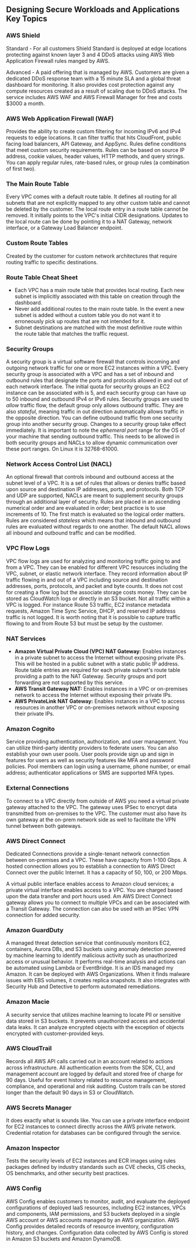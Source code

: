 ## Designing Secure Workloads and  Applications Key Topics

### AWS Shield

Standard - For all customers Shield Standard is deployed at edge locations protecting against known layer 3 and 4 DDoS attacks using AWS Web Application Firewall rules manged by AWS.

Advanced - A paid offering that is managed by AWS. Customers are given a dedicated DDoS response team with a 15 minute SLA and a global threat dashboard for monitoring. It also provides cost protection against any compute resources created as a result of scaling due to DDoS attacks. The service includes AWS WAF and AWS Firewall Manager for free and costs $3000 a month. 

### AWS Web Application Firewall (WAF)

Provides the ability to create custom filtering for incoming IPv6 and IPv4 requests to edge locations. It can filter traffic that hits CloudFront, public facing load balancers, API Gateway, and AppSync. Rules define conditions that meet custom security requirements. Rules can be based on source IP address, cookie values, header values, HTTP methods, and query strings. You can apply regular rules, rate-based rules, or group rules (a combination of first two).

### The Main Route Table

Every VPC comes with a default route table. It defines all routing for all subnets that are not explicitly mapped to any other custom table and cannot be deleted by the customer. The local route entry in a route table cannot be removed. It initially points to the VPC's initial CIDR designations. Updates to the local route can be done by pointing it to a NAT Gateway, network interface, or a Gateway Load Balancer endpoint.

### Custom Route Tables

Created by the customer for custom network architectures that require routing traffic to specific destinations. 

### Route Table Cheat Sheet

- Each VPC has a main route table that provides local routing. Each new subnet is implicitly associated with this table on creation through the dashboard.
- Never add additional routes to the main route table. In the event a new subnet is added without a custom table you do not want it to erroneously pick up routes that are not intended for it. 
- Subnet destinations are matched with the most definitive route within the route table that matches the traffic request. 

### Security Groups

A security group is a virtual software firewall that controls incoming and outgoing network traffic for one or more EC2 instances within a VPC. Every security group is associated with a VPC and has a set of inbound and outbound rules that designate the ports and protocols allowed in and out of each network interface. The initial quota for security groups an EC2 instance can be associated with is 5, and each security group can have up to 50 inbound and outbound IPv4 or IPv6 rules. Security groups are used to *allow* traffic flow, the default group only allows outbound traffic. They are also *stateful*, meaning traffic in out direction automatically allows traffic in the opposite direction. You can define outbound traffic from one security group into another security group. Changes to a security group take effect immediately. It is important to note the *ephemeral port* range for the OS of your machine that sending outbound traffic. This needs to be allowed in both security groups and NACLs to allow dynamic communication over these port ranges. On Linux it is 32768-61000.

### Network Access Control List (NACL)

An optional firewall that controls inbound and outbound access at the subnet level of a VPC. It is a set of rules that allows or denies traffic based upon source and destination IP addresses, ports, and protocols. Both TCP and UDP are supported, NACLs are meant to supplement security groups through an additional layer of security. Rules are placed in an ascending numerical order and are evaluated in order; best practice is to use increments of 10. The first match is evaluated so the logical order matters. Rules are considered *stateless* which means that inbound and outbound rules are evaluated without regards to one another. The default NACL allows all inbound and outbound traffic and can be modified. 

### VPC Flow Logs

VPC flow logs are used for analyzing and monitoring traffic going to and from a VPC. They can be enabled for different VPC resources including the VPC, subnet, or elastic network interface. They record information about IP traffic flowing in and out of a VPC including source and destination addresses, ports, protocols, and packet and byte counts. It does not cost for creating a flow log but the associate storage costs money. They can be stored as CloudWatch logs or directly in an S3 bucket. Not all traffic within a VPC is logged. For instance Route 53 traffic, EC2 instance metadata requests, Amazon Time Sync Service, DHCP, and reserved IP address traffic is not logged. It is worth noting that it is possible to capture traffic flowing to and from Route 53 but must be setup by the customer.


### NAT Services 

- **Amazon Virtual Private Cloud (VPC) NAT Gateway:** Enables instances in a private subnet to access the Internet without exposing private IPs. This will be hosted in a public subnet with a static public IP address. Route table entries are required for each private subnet's route table providing a path to the NAT Gateway. Security groups and port forwarding are not supported by this service.
- **AWS Transit Gateway NAT:** Enables instances in a VPC or on-premises network to access the Internet without exposing their private IPs.
- **AWS PrivateLink NAT Gateway:** Enables instances in a VPC to access resources in another VPC or on-premises network without exposing their private IPs.

### Amazon Cognito

Service providing authentication, authorization, and user management. You can utilize third-party identity providers to federate users. You can also establish your own user pools. User pools provide sign up and sign in features for users as well as security features like MFA and password policies. Pool members can login using a username, phone number, or email address; authenticator applications or SMS are supported MFA types. 

### External Connections

To connect to a VPC directly from outside of AWS you need a virtual private gateway attached to the VPC. The gateway uses IPSec to encrypt data transmitted from on-premises to the VPC. The customer must also have its own gateway at the on-prem network side as well to facilitate the VPN tunnel between both gateways. 

### AWS Direct Connect

Dedicated Connections provide a single-tenant network connection between on-premises and a VPC. These have capacity from 1-100 Gbps. A hosted connection allows you to establish a connection to AWS Direct Connect over the public Internet. It has a capacity of 50, 100, or 200 Mbps.

A virtual public interface enables access to Amazon cloud services; a private virtual interface enables access to a VPC. You are charged based upon the data transfer and port hours used. Am AWS Direct Connect gateway allows you to connect to multiple VPCs and can be associated with a Transit Gateway. The connection can also be used with an IPSec VPN connection for added security.

### Amazon GuardDuty

A managed threat detection service that continuously monitors EC2, containers, Aurora DBs, and S3 buckets using anomaly detection powered by machine learning to identify malicious activity such as unauthorized access or unusual behavior. It performs real-time analysis and actions can be automated using Lambda or EventBridge. It is an IDS managed my Amazon. It can be deployed with AWS Organizations. When it finds malware issues with EBS volumes, it creates replica snapshots. It also integrates with Security Hub and Detective to perform automated remediations.

### Amazon Macie

A security service that utilizes machine learning to locate PII or sensitive data stored in S3 buckets. It prevents unauthorized access and accidental data leaks. It can analyze encrypted objects with the exception of objects encrypted with customer-provided keys. 

### AWS CloudTrail

Records all AWS API calls carried out in an account related to actions across infrastructure. All authentication events from the SDK, CLI, and management account are logged by default and stored free of charge for 90 days. Useful for event history related to resource management, compliance, and operational and risk auditing. Custom trails can be stored longer than the default 90 days in S3 or CloudWatch. 

### AWS Secrets Manager

It does exactly what is sounds like. You can use a private interface endpoint for EC2 instances to connect directly across the AWS private network. Credential rotation for databases can be configured through the service.

### Amazon Inspector

Tests the security levels of EC2 instances and ECR images using rules packages defined by industry standards such as CVE checks, CIS checks, OS benchmarks, and other security best practices. 

### AWS Config

AWS Config enables customers to monitor, audit, and evaluate the deployed configurations of deployed IaaS resources, including EC2 instances, VPCs and components, IAM permissions, and S3 buckets deployed in a single AWS account or AWS accounts managed by an AWS organization. AWS Config provides detailed records of resource inventory, configuration history, and changes. Configuration data collected by AWS Config is stored in Amazon S3 buckets and Amazon DynamoDB.